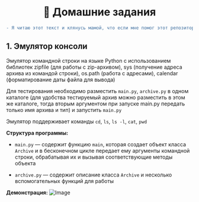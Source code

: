 # <div align='center'>:poop: Домашние задания </div>

```diff
- Я читаю этот текст и клянусь мамой, что если мне помог этот репозиторий, то я поставлю ему звездочку!
```
## <a name="task1"></a> 1. Эмулятор консоли

Эмулятор командной строки на языке Python с использованием библиотек zipfile (для работы с zip-архивом), sys (получение адреса архива из командой строки), os.path (работа с адресами), calendar (форматирование даты файла для вывода)

Для тестирования необходимо разместить `main.py`, `archive.py` в одном каталоге (для удобства тестируемый архив можно разместить в этом же каталоге, тогда вторым аргументом при запуске main.py передать только имя архива и тип) и запустить `main.py`

Эмулятор поддерживает команды `cd`, `ls`, `ls -l`, `cat`, `pwd`

**Структура программы:**
- `main.py` — содержит функцию `main`, которая создает объект класса `Archive` и в бесконечном цикле передает ему аргументы командной строки, обрабатывая их и вызывая соответствующие методы объекта

- `archive.py` — содержит описание класса `Archive` и несколько вспомогательных функций для работы

**Демонстрация:**
![Image](https://user-images.githubusercontent.com/75813517/191124387-0df4e24c-146e-40dd-a701-84c385c206e7.jpg)

